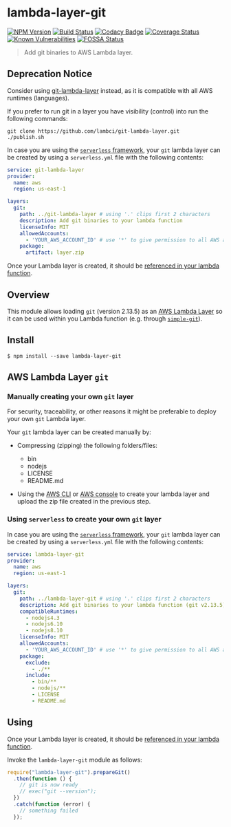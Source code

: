 # lambda-layer-git
[![NPM Version](https://img.shields.io/npm/v/lambda-layer-git.svg)](https://www.npmjs.com/package/lambda-layer-git)
[![Build Status](https://travis-ci.com/botbits/lambda-layer-git.svg?branch=master)](https://travis-ci.com/botbits/lambda-layer-git)
[![Codacy Badge](https://api.codacy.com/project/badge/Grade/dcc40ac5b08c4819b479da893c3ae9fa)](https://www.codacy.com/app/marcelobern/lambda-layer-git?utm_source=github.com&amp;utm_medium=referral&amp;utm_content=botbits/lambda-layer-git&amp;utm_campaign=Badge_Grade)
[![Coverage Status](https://coveralls.io/repos/github/botbits/lambda-layer-git/badge.svg?branch=master)](https://coveralls.io/github/botbits/lambda-layer-git?branch=master)
[![Known Vulnerabilities](https://snyk.io/test/github/botbits/lambda-layer-git/badge.svg?targetFile=package.json)](https://snyk.io/test/github/botbits/lambda-layer-git?targetFile=package.json)
[![FOSSA Status](https://app.fossa.io/api/projects/git%2Bgithub.com%2Fbotbits%2Flambda-layer-git.svg?type=shield)](https://app.fossa.io/projects/git%2Bgithub.com%2Fbotbits%2Flambda-layer-git?ref=badge_shield)

> Add git binaries to AWS Lambda layer.

## Deprecation Notice

Consider using [git-lambda-layer](https://github.com/lambci/git-lambda-layer/) instead, as it is compatible with all AWS runtimes (languages).

If you prefer to run git in a layer you have visibility (control) into run the following commands:

```shell
git clone https://github.com/lambci/git-lambda-layer.git
./publish.sh
```

In case you are using the [`serverless` framework](https://serverless.com/), your `git` lambda layer can be created by using a `serverless.yml` file with the following contents:

```yml
service: git-lambda-layer
provider:
  name: aws
  region: us-east-1

layers:
  git:
    path: ../git-lambda-layer # using '.' clips first 2 characters
    description: Add git binaries to your lambda function
    licenseInfo: MIT
    allowedAccounts:
      - 'YOUR_AWS_ACCOUNT_ID' # use '*' to give permission to all AWS accounts
    package:
      artifact: layer.zip
```

Once your Lambda layer is created, it should be [referenced in your lambda function](https://docs.aws.amazon.com/lambda/latest/dg/configuration-layers.html#configuration-layers-path).

## Overview

This module allows loading `git` (version 2.13.5) as an [AWS Lambda Layer](https://docs.aws.amazon.com/lambda/latest/dg/configuration-layers.html) so it can be used within you Lambda function (e.g. through [`simple-git`](https://www.npmjs.com/package/simple-git)).

## Install

```shell
$ npm install --save lambda-layer-git
```

## AWS Lambda Layer `git`

### Manually creating your own `git` layer

For security, traceability, or other reasons it might be preferable to deploy your own `git` Lambda layer.

Your `git` lambda layer can be created manually by:
-   Compressing (zipping) the following folders/files:
   	-   bin
   	-   nodejs
   	-   LICENSE
   	-   README.md

-   Using the [AWS CLI](https://docs.aws.amazon.com/lambda/latest/dg/configuration-layers.html) or [AWS console](https://console.aws.amazon.com/lambda/home?#/layers) to create your lambda layer and upload the zip file created in the previous step.

### Using `serverless` to create your own `git` layer

In case you are using the [`serverless` framework](https://serverless.com/), your `git` lambda layer can be created by using a `serverless.yml` file with the following contents:

```yml
service: lambda-layer-git
provider:
  name: aws
  region: us-east-1

layers:
  git:
    path: ../lambda-layer-git # using '.' clips first 2 characters
    description: Add git binaries to your lambda function (git v2.13.5)
    compatibleRuntimes:
      - nodejs4.3
      - nodejs6.10
      - nodejs8.10
    licenseInfo: MIT
    allowedAccounts:
      - 'YOUR_AWS_ACCOUNT_ID' # use '*' to give permission to all AWS accounts
    package:
      exclude:
        - ./**
      include:
        - bin/**
        - nodejs/**
        - LICENSE
        - README.md
```

## Using

Once your Lambda layer is created, it should be [referenced in your lambda function](https://docs.aws.amazon.com/lambda/latest/dg/configuration-layers.html#configuration-layers-path).

Invoke the `lambda-layer-git` module as follows:

```js
require("lambda-layer-git").prepareGit()
  .then(function () {
    // git is now ready
    // exec("git --version");
  })
  .catch(function (error) {
    // something failed
  });
```

